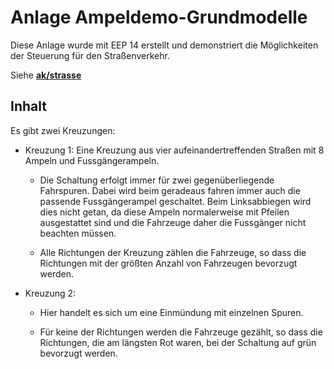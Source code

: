 # Anlage Ampeldemo-Grundmodelle

Diese Anlage wurde mit EEP 14 erstellt und demonstriert die Möglichkeiten der Steuerung für den Straßenverkehr.

Siehe __[ak/strasse](../../ak/strasse/README.md)__


## Inhalt

Es gibt zwei Kreuzungen:

* Kreuzung 1:
  Eine Kreuzung aus vier aufeinandertreffenden Straßen mit 8 Ampeln und Fussgängerampeln.
  
  * Die Schaltung erfolgt immer für zwei gegenüberliegende Fahrspuren. Dabei wird beim geradeaus fahren immer auch die 
    passende Fussgängerampel geschaltet. Beim Linksabbiegen wird dies nicht getan, da diese Ampeln normalerweise mit 
    Pfeilen ausgestattet sind und die Fahrzeuge daher die Fussgänger nicht beachten müssen.
    
  * Alle Richtungen der Kreuzung zählen die Fahrzeuge, so dass die Richtungen mit der größten Anzahl von Fahrzeugen 
    bevorzugt werden.

* Kreuzung 2: 
  
  * Hier handelt es sich um eine Einmündung mit einzelnen Spuren.
  
  * Für keine der Richtungen werden die Fahrzeuge gezählt, so dass die Richtungen, die am längsten Rot waren, bei der
    Schaltung auf grün bevorzugt werden.
   